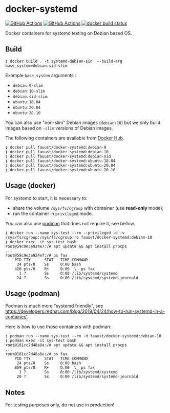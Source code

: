 # docker-systemd

[![GitHub Actions](https://github.com/fauust/docker-systemd/workflows/pre-commit/badge.svg?branch=master)](https://github.com/fauust/docker-systemd/actions?query=workflow%3A%22pre-commit%22)
[![GitHub Actions](https://github.com/fauust/docker-systemd/workflows/build/badge.svg?branch=master)](https://github.com/fauust/docker-systemd/actions?query=workflow%3A%22build%22)
[![docker build status](https://img.shields.io/docker/cloud/build/fauust/docker-systemd?logo=docker&label=build)](https://hub.docker.com/r/fauust/docker-systemd)

Docker containers for systemd testing on Debian based OS.

## Build

```console
❯ docker build . -t systemd-debian-sid  --build-arg base_system=debian:sid-slim
```

Example `base_system` arguments :

- `debian:9-slim`
- `debian:10-slim`
- `debian:sid-slim`
- `ubuntu:18.04`
- `ubuntu:20.04`
- `ubuntu:20.10`

You can also use "non-slim" Debian images (`debian:10`) but we only build images
based on `-slim` versions of Debian images.

The following containers are available from [Docker Hub](https://hub.docker.com/r/fauust/docker-systemd).

```console
❯ docker pull fauust/docker-systemd:debian-9
❯ docker pull fauust/docker-systemd:debian-10
❯ docker pull fauust/docker-systemd:debian-sid
❯ docker pull fauust/docker-systemd:ubuntu-18.04
❯ docker pull fauust/docker-systemd:ubuntu-20.04
❯ docker pull fauust/docker-systemd:ubuntu-20.10
```

## Usage (docker)

For systemd to start, it is necessary to:

- share the volume `/sys/fs/cgroup` with container (use **read-only** mode);
- run the container in `privileged` mode.

You can also use [podman](https://podman.io/) that does not require it, see
bellow.

```console
❯ docker run --name sys-test --rm --privileged -d -v /sys/fs/cgroup:/sys/fs/cgroup:ro fauust/docker-systemd:debian-10
❯ docker exec -it sys-test bash
root@59c9e3e924e7:/# apt update && apt install procps
...
root@59c9e3e924e7:/# ps fax
    PID TTY      STAT   TIME COMMAND
     34 pts/0    Ss     0:00 bash
    420 pts/0    R+     0:00  \_ ps fax
      1 ?        Ss     0:00 /lib/systemd/systemd
     24 ?        Ss     0:00 /lib/systemd/systemd-journald
```

## Usage (podman)

Podman is much more "systemd friendly", see
<https://developers.redhat.com/blog/2019/04/24/how-to-run-systemd-in-a-container/>.

Here is how to use those containers with podman:

```console
❯ podman run --name sys-test --rm -d fauust/docker-systemd:debian-10
❯ podman exec -it sys-test bash
root@181cc7d48a8a:/# apt update && apt install procps
...
root@181cc7d48a8a:/# ps fax
    PID TTY      STAT   TIME COMMAND
     24 pts/0    Ss     0:00 bash
    859 pts/0    R+     0:00  \_ ps fax
      1 ?        Ss     0:00 /lib/systemd/systemd
     20 ?        Ss     0:00 /lib/systemd/systemd-journald
```

## Notes

For testing purposes only, do not use in production!
